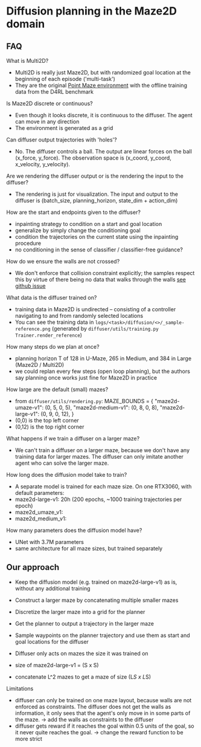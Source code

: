 # Diffusion planning in the Maze2D domain

## FAQ

What is Multi2D?
- Multi2D is really just Maze2D, but with randomized goal location at the beginning of each episode ('multi-task')
- They are the original [Point Maze environment](https://robotics.farama.org/envs/maze/point_maze/) with the offline training data from the D4RL benchmark

Is Maze2D discrete or continuous?
- Even though it looks discrete, it is continuous to the diffuser. The agent can move in any direction
- The environment is generated as a grid

Can diffuser output trajectories with 'holes'?
- No. The diffuser controls a ball. The output are linear forces on the ball (x_force, y_force). The observation space is (x_coord, y_coord, x_velocity, y_velocity).

Are we rendering the diffuser output or is the rendering the input to the diffuser?
- The rendering is just for visualization. The input and output to the diffuser is (batch_size, planning_horizon, state_dim + action_dim)

How are the start and endpoints given to the diffuser?
- inpainting strategy to condition on a start and goal location
- generalize by simply change the conditioning goal 
- condition the trajectories on the current state using the inpainting procedure
- no conditioning in the sense of classifier / classifier-free guidance?

How do we ensure the walls are not crossed?
- We don't enforce that collision constraint explicitly; the samples respect this by virtue of there being no data that walks through the walls [see github issue](https://github.com/jannerm/diffuser/issues/6)

What data is the diffuser trained on?
- training data in Maze2D is undirected – consisting of a controller navigating to and from randomly selected locations
- You can see the training data in `logs/<task>/diffusion/<>/_sample-reference.png` 
(generated by `diffuser/utils/training.py Trainer.render_reference`)

How many steps do we plan at once?
- planning horizon T of 128 in U-Maze, 265 in Medium, and 384 in Large (Maze2D / Multi2D)
- we could replan every few steps (open loop planning), but the authors say planning once works just fine for Maze2D in practice

How large are the default (small) mazes?
- from `diffuser/utils/rendering.py`: 
MAZE_BOUNDS = {
    "maze2d-umaze-v1": (0, 5, 0, 5),
    "maze2d-medium-v1": (0, 8, 0, 8),
    "maze2d-large-v1": (0, 9, 0, 12),
}
- (0,0) is the top left corner
- (0,12) is the top right corner

What happens if we train a diffuser on a larger maze?
- We can't train a diffuser on a larger maze, because we don't have any training data for larger mazes. The diffuser can only imitate another agent who can solve the larger maze.

How long does the diffusion model take to train? 
- A separate model is trained for each maze size. On one RTX3060, with default parameters:
- maze2d-large-v1: 20h (200 epochs, ~1000 training trajectories per epoch)
- maze2d_umaze_v1:
- maze2d_medium_v1:

How many parameters does the diffusion model have?
- UNet with 3.7M parameters
- same architecture for all maze sizes, but trained separately



## Our approach

- Keep the diffusion model (e.g. trained on maze2d-large-v1) as is, without any additional training
- Construct a larger maze by concatenating multiple smaller mazes
- Discretize the larger maze into a grid for the planner
- Get the planner to output a trajectory in the larger maze
- Sample waypoints on the planner trajectory and use them as start and goal locations for the diffuser
- Diffuser only acts on mazes the size it was trained on 

- size of maze2d-large-v1 = (S x S)
- concatenate L^2 mazes to get a maze of size (L*S x L*S)

Limitations
- diffuser can only be trained on one maze layout, because walls are not enforced as constraints. The diffuser does not get the walls as information, it only sees that the agent's only move in in some parts of the maze. -> add the walls as constraints to the diffuser
- diffuser gets reward if it reaches the goal within 0.5 units of the goal, so it never quite reaches the goal. -> change the reward function to be more strict
